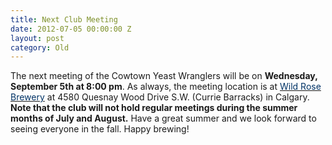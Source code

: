 ```yaml
---
title: Next Club Meeting
date: 2012-07-05 00:00:00 Z
layout: post
category: Old
---
```


<p>The next meeting of the Cowtown Yeast Wranglers will be on <strong>Wednesday&#44; September 5th at 8:00 pm</strong>. As always&#44; the meeting location is at <a href="http://www.wildrosebrewery/" target="_blank"><font color="#003366">Wild Rose Brewery</font></a> at 4580 Quesnay Wood Drive S.W. (Currie Barracks) in Calgary. <strong>Note that the club will not hold regular meetings during the summer months of July and August.</strong> Have a great summer and we look forward to seeing everyone in the fall. Happy brewing!</p>
